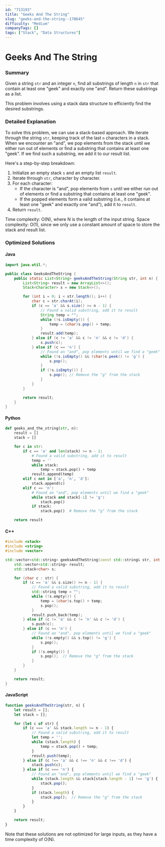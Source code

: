 ```yaml
---
id: "713193"
title: "Geeks And The String"
slug: "geeks-and-the-string--170645"
difficulty: "Medium"
companyTags: []
tags: ["Stack", "Data Structures"]
---
```


**Geeks And The String**
=====================

### Summary
Given a string `str` and an integer `n`, find all substrings of length `n` in `str` that contain at least one "geek" and exactly one "and". Return these substrings as a list.

This problem involves using a stack data structure to efficiently find the desired substrings.

### Detailed Explanation
To solve this problem, we can use a stack-based approach. We iterate through the string `str`, keeping track of the last `n` characters in a stack. When we encounter an "and", we pop elements from the stack until we either run out of elements or find a substring that contains at least one "geek". If we find such a substring, we add it to our result list.

Here's a step-by-step breakdown:

1. Initialize an empty stack `s` and an empty list `result`.
2. Iterate through `str`, character by character.
3. For each character:
	* If the character is "and", pop elements from `s` until we either run out of elements or find a substring that contains at least one "geek".
	* If the popped elements form a valid substring (i.e., it contains at least one "geek" and exactly one "and"), add it to `result`.
4. Return `result`.

Time complexity: O(N), where N is the length of the input string.
Space complexity: O(1), since we only use a constant amount of space to store the stack and result list.

### Optimized Solutions

#### Java
```java
import java.util.*;

public class GeeksAndTheString {
    public static List<String> geeksAndTheString(String str, int n) {
        List<String> result = new ArrayList<>();
        Stack<Character> s = new Stack<>();

        for (int i = 0; i < str.length(); i++) {
            char c = str.charAt(i);
            if (c == 'a' && s.size() >= n - 1) {
                // Found a valid substring, add it to result
                String temp = "";
                while (!s.isEmpty()) {
                    temp = (char)s.pop() + temp;
                }
                result.add(temp);
            } else if (c != 'a' && c != 'n' && c != 'd') {
                s.push(c);
            } else if (c == 'n') {
                // Found an "and", pop elements until we find a "geek"
                while (!s.isEmpty() && (char)s.peek() != 'g') {
                    s.pop();
                }
                if (!s.isEmpty()) {
                    s.pop(); // Remove the "g" from the stack
                }
            }
        }

        return result;
    }
}
```

#### Python
```python
def geeks_and_the_string(str, n):
    result = []
    stack = []

    for c in str:
        if c == 'a' and len(stack) >= n - 1:
            # Found a valid substring, add it to result
            temp = ''
            while stack:
                temp = stack.pop() + temp
            result.append(temp)
        elif c not in ['a', 'n', 'd']:
            stack.append(c)
        elif c == 'n':
            # Found an "and", pop elements until we find a "geek"
            while stack and stack[-1] != 'g':
                stack.pop()
            if stack:
                stack.pop()  # Remove the "g" from the stack

    return result
```

#### C++
```cpp
#include <stack>
#include <string>
#include <vector>

std::vector<std::string> geeksAndTheString(const std::string& str, int n) {
    std::vector<std::string> result;
    std::stack<char> s;

    for (char c : str) {
        if (c == 'a' && s.size() >= n - 1) {
            // Found a valid substring, add it to result
            std::string temp = "";
            while (!s.empty()) {
                temp = (char)s.top() + temp;
                s.pop();
            }
            result.push_back(temp);
        } else if (c != 'a' && c != 'n' && c != 'd') {
            s.push(c);
        } else if (c == 'n') {
            // Found an "and", pop elements until we find a "geek"
            while (!s.empty() && s.top() != 'g') {
                s.pop();
            }
            if (!s.empty()) {
                s.pop();  // Remove the "g" from the stack
            }
        }
    }

    return result;
}
```

#### JavaScript
```javascript
function geeksAndTheString(str, n) {
    let result = [];
    let stack = [];

    for (let c of str) {
        if (c === 'a' && stack.length >= n - 1) {
            // Found a valid substring, add it to result
            let temp = '';
            while (stack.length) {
                temp = stack.pop() + temp;
            }
            result.push(temp);
        } else if (c !== 'a' && c !== 'n' && c !== 'd') {
            stack.push(c);
        } else if (c === 'n') {
            // Found an "and", pop elements until we find a "geek"
            while (stack.length && stack[stack.length - 1] !== 'g') {
                stack.pop();
            }
            if (stack.length) {
                stack.pop();  // Remove the "g" from the stack
            }
        }
    }

    return result;
}
```

Note that these solutions are not optimized for large inputs, as they have a time complexity of O(N).